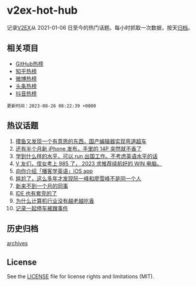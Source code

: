 # v2ex-hot-hub

 记录[V2EX](https://www.v2ex.com/)从 2021-01-06 日至今的热门话题。每小时抓取一次数据，按天[归档](archives)。
 
 ## 相关项目

- [GitHub热榜](https://github.com/it985/github-hot-hub)
- [知乎热榜](https://github.com/it985/zhihu-hot-hub)
- [微博热榜](https://github.com/it985/weibo-hot-hub)
- [头条热榜](https://github.com/it985/toutiao-hot-hub)
- [抖音热榜](https://github.com/it985/douyin-hot-hub)


 `更新时间：2023-08-26 08:22:39 +0800`

## 热议话题

1. [摸鱼又发现一个有意思的东西，国产编辑器实现弯道超车](https://www.v2ex.com/t/968207)
1. [还有半个月新 iPhone 发布，手里的 14P 突然就不香了](https://www.v2ex.com/t/968177)
1. [学到什么样的水平，可以 run 出国工作。不考虑英语水平的话](https://www.v2ex.com/t/968251)
1. [V 友们，侄女考上 985 了， 2023 求推荐续航好的 WIN 电脑。](https://www.v2ex.com/t/968264)
1. [向你介绍「播客学英语」iOS app](https://www.v2ex.com/t/968203)
1. [尴尬了，这么多年才发现阮一峰和廖雪峰不是同一个人](https://www.v2ex.com/t/968159)
1. [新来不到一个月的同事](https://www.v2ex.com/t/968226)
1. [IDE 也有套壳的了](https://www.v2ex.com/t/968174)
1. [为什么计算机行业没有越老越吃香](https://www.v2ex.com/t/968237)
1. [记录一起停车被蹭事件](https://www.v2ex.com/t/968176)

## 历史归档

[archives](archives)

## License

See the [LICENSE](LICENSE) file for license rights and limitations (MIT).
